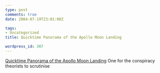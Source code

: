 ```yaml
---
type: post
comments: true
date: 2004-07-19T23:01:00Z

tags:
- Uncategorized
title: Quicktime Panorama of the Apollo Moon Landing

wordpress_id: 307
---
```


[Quicktime Panorama of the Apollo Moon Landing](http://www.panoramas.dk/fullscreen3/f29.html) One for the conspiracy theorists to scrutinise
